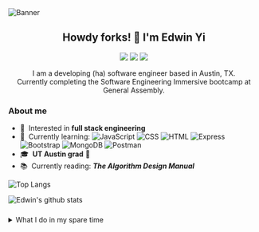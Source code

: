 <img src="https://i.imgur.com/iAqr2wy.jpg" alt="Banner">

## <div align="center">Howdy forks! 🤠 I'm Edwin Yi</div>

<p align="center">
  <a href="www.linkedin.com/in/edwinyi516" alt="LinkedIn">
    <img src="https://img.shields.io/badge/-LinkedIn-blue?style=flat&logo=Linkedin&logoColor=white" /></a>
  <a href="mailto:edwin.yi.128@gmail.com" alt="Gmail">
    <img src="https://img.shields.io/badge/-Gmail-c14438?style=flat&logo=Gmail&logoColor=white" /></a>
  <a href="https://www.instagram.com/edwinhyi/" alt="Instagram">
    <img src="https://img.shields.io/badge/-Instagram-c13584?style=flat&labelColor=c13584&logo=instagram&logoColor=white" /></a>
</p>

<div align="center">I am a developing (ha) software engineer based in Austin, TX.<br>Currently completing the Software Engineering Immersive bootcamp at General Assembly.</div>

### About me
* 👀 &nbsp;Interested in **full stack engineering**
* 🌱 &nbsp;Currently learning: ![JavaScript](https://img.shields.io/badge/-JavaScript-000?style=flat&logo=JavaScript) ![CSS](https://img.shields.io/badge/-CSS-000?style=flat&logo=CSS3) ![HTML](https://img.shields.io/badge/-HTML-000?style=flat&logo=HTML5) ![Express](https://img.shields.io/badge/-Express-000?style=flat&logo=Express) ![Bootstrap](https://img.shields.io/badge/-Bootstrap-000?style=flat&logo=Bootstrap) ![MongoDB](https://img.shields.io/badge/-MongoDB-000?style=flat&logo=MongoDB) ![Postman](https://img.shields.io/badge/-Postman-000?style=flat&logo=Postman)
* 🎓 &nbsp;**UT Austin grad** 🤘
* 📚 &nbsp;Currently reading: **_The Algorithm Design Manual_**

![Top Langs](https://github-readme-stats.vercel.app/api/top-langs/?username=edwinyi516&show_icons=true&hide_border=true&theme=dark)

![Edwin's github stats](https://github-readme-stats.vercel.app/api?username=edwinyi516&show_icons=true&hide_border=true&theme=dark)

###
<details>
  <summary>What I do in my spare time</summary>
  <p>
    <img src="https://i.imgur.com/kfTBe0T.jpg" alt="COTA1">
    <img src="https://i.imgur.com/8BBf8ek.jpg" alt="COTA2">
  </p>
</details>
